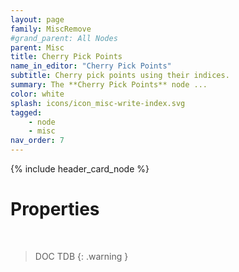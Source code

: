 ```yaml
---
layout: page
family: MiscRemove
#grand_parent: All Nodes
parent: Misc
title: Cherry Pick Points
name_in_editor: "Cherry Pick Points"
subtitle: Cherry pick points using their indices.
summary: The **Cherry Pick Points** node ...
color: white
splash: icons/icon_misc-write-index.svg
tagged: 
    - node
    - misc
nav_order: 7
---
```


{% include header_card_node %}

# Properties
<br>

> DOC TDB
{: .warning }